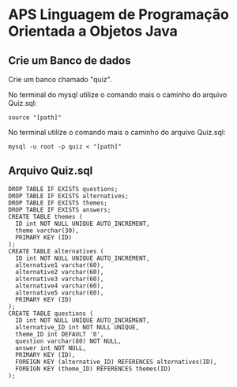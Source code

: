 # APS Linguagem de Programação Orientada a Objetos Java

## Crie um Banco de dados

Crie um banco chamado "quiz".

No terminal do mysql utilize o comando mais o caminho do arquivo Quiz.sql:
```
source "[path]"
```
No terminal utilize o comando mais o caminho do arquivo Quiz.sql:
```
mysql -u root -p quiz < "[path]"
```
## Arquivo Quiz.sql
```
DROP TABLE IF EXISTS questions;
DROP TABLE IF EXISTS alternatives;
DROP TABLE IF EXISTS themes;
DROP TABLE IF EXISTS answers;
CREATE TABLE themes (
  ID int NOT NULL UNIQUE AUTO_INCREMENT,
  theme varchar(30),
  PRIMARY KEY (ID)
);
CREATE TABLE alternatives (
  ID int NOT NULL UNIQUE AUTO_INCREMENT,
  alternative1 varchar(60),
  alternative2 varchar(60),
  alternative3 varchar(60),
  alternative4 varchar(60),
  alternative5 varchar(60),
  PRIMARY KEY (ID)
);
CREATE TABLE questions (
  ID int NOT NULL UNIQUE AUTO_INCREMENT,
  alternative_ID int NOT NULL UNIQUE,
  theme_ID int DEFAULT '0',
  question varchar(80) NOT NULL,
  answer int NOT NULL,
  PRIMARY KEY (ID),
  FOREIGN KEY (alternative_ID) REFERENCES alternatives(ID),
  FOREIGN KEY (theme_ID) REFERENCES themes(ID)
);
```